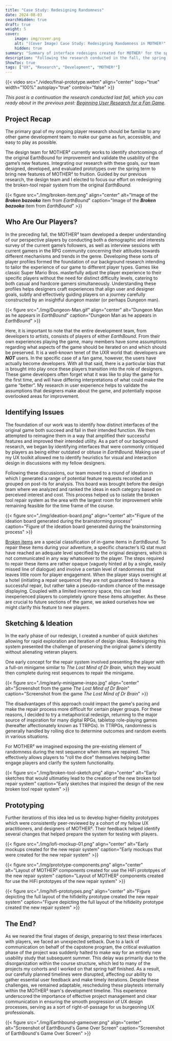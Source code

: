```yaml
---
title: "Case Study: Redesigning Randomness"
date: 2024-08-03
searchHidden: true
draft: true
weight: 5
cover:
    image: img/cover.png
    alt: "(Cover Image) Case Study: Redesigning Randomness in MOTHER²"
    hidden: true
summary: "Summary of interface redesigns created for MOTHER² for the spring term of my user experience capstone. ✏️🎮️"
description: "Following the research conducted in the fall, the spring term was spent redesigning the broken tool repair sequence for MOTHER². This case study explores the user-centered design process used to develop those interfaces. ✏️🎮️"
ShowToc: true
tags: ["UX", "Research", "Development", "MOTHER²"]
---
```


{{< video src="./video/final-prototype.webm" align="center" loop="true" width="100%" autoplay="true" controls="false" >}}

_This post is a continuation the research conducted last fall, which you can ready about in the previous post: [Beginning User Research for a Fan Game](../madux-fall/)._

## Project Recap

The primary goal of my ongoing player research should be familiar to any other game development team: to make our game as fun, accessible, and easy to play as possible.

The design team for MOTHER² currently works to identify shortcomings of the original EarthBound for improvement and validate the usability of the game’s new features. Integrating our research with these goals, our team designed, developed, and evaluated prototypes over the spring term to bring new features of MOTHER² to fruition. Guided by our previous research, the design team and I elected to focus our effort on redesigning the broken-tool repair system from the original _EarthBound_.

{{< figure src="./img/broken-item.png" align="center" alt="Image of the ***Broken bazooka*** item from _EarthBound_" caption="Image of the ***Broken bazooka*** item from _EarthBound_" >}}

## Who Are Our Players?

In the preceding fall, the MOTHER² team developed a deeper understanding of our perspective players by conducting both a demographic and interests survey of the current game’s followers, as well as interview sessions with current gamers in the RPG community concerning their attitudes towards different mechanisms and trends in the genre. Developing these sorts of player profiles formed the foundation of our background research intending to tailor the experience of our game to different player types. Games like classic Super Mario Bros. masterfully adjust the player experience to their specific players without the need for distinct difficulty levels, catering to both casual and hardcore gamers simultaneously. Understanding these profiles helps designers craft experiences that align user and designer goals, subtly and effectively guiding players on a journey carefully constructed by an insightful dungeon master (or perhaps Dungeon man).

{{< figure src="./img/Dungeon-Man.gif" align="center" alt="Dungeon Man as he appears in _EarthBound_" caption="Dungeon Man as he appears in _EarthBound_" >}}

Here, it is important to note that the entire development team, from developers to artists, consists of players of either _EarthBound_. From their own experiences playing the game, many members have some assumptions regarding what aspects of the game should be iterated on and which should be preserved. It is a well-known tenet of the UXR world that: developers are **_NOT_** users. In the specific case of a fan game, however, the users have actually become developers. With all that said, there is a particular bias that is brought into play once these players transition into the role of designers. These game developers often forget what it was like to play the game for the first time, and will have differing interpretations of what could make the game “better”. My research in user experience helps to validate the assumptions that designers make about the game, and potentially expose overlooked areas for improvement.

## Identifying Issues

The foundation of our work was to identify how distinct interfaces of the original game both succeed and fail in their intended function. We then attempted to reimagine them in a way that amplified their successful features and improved their intended utility. As a part of our background research, we began by identifying interfaces that were commonly critiqued by players as being either outdated or obtuse in _EarthBound_. Making use of my UX toolkit allowed me to identify heuristics for visual and interaction design in discussions with my fellow designers.

Following these discussions, our team moved to a round of ideation in which I generated a range of potential feature requests recorded and grouped on post-its for analysis. This board was brought before the design team where we analyzed and ranked the ideas in each category based on perceived interest and cost. This process helped us to isolate the broken tool repair system as the area with the largest room for improvement while remaining feasible for the time frame of the course.

{{< figure src="./img/ideation-board.png" align="center" alt="Figure of the ideation board generated during the brainstorming process" caption="Figure of the ideation board generated during the brainstorming process" >}}

[Broken items](https://wikibound.info/wiki/Broken_items) are a special classification of in-game items in _EarthBound_. To repair these items during your adventure, a specific character’s IQ stat must have reached an adequate level specified by the original designers, which is not communicated in any way whatsoever to the player. The steps required to repair these items are rather opaque (vaguely hinted at by a single, easily missed line of dialogue) and involve a certain level of randomness that leaves little room for player engagement. When the player stays overnight at a hotel (initiating a repair sequence) they are not guaranteed to have a successful repair, but rather take a pseudo-random chance of the message displaying. Coupled with a limited inventory space, this can lead inexperienced players to completely ignore these items altogether. As these are crucial to future sections of the game, we asked ourselves how we might clarify this feature to new players.

## Sketching & Ideation

In the early phase of our redesign, I created a number of quick sketches allowing for rapid exploration and iteration of design ideas. Redesigning this system presented the challenge of preserving the original game's identity without alienating veteran players.

One early concept for the repair system involved presenting the player with a full-on minigame similar to _The Lost Mind of Dr Brain_, which they would then complete during rest sequences to repair the minigame.

{{< figure src="./img/early-minigame-inspo.jpg" align="center" alt="Screenshot from the game _The Lost Mind of Dr Brain_" caption="Screenshot from the game _The Lost Mind of Dr Brain_" >}}

The disadvantages of this approach could impact the game's pacing and make the repair process more difficult for certain player groups. For these reasons, I decided to try a metaphorical redesign, returning to the major source of inspiration for many digital RPGs, tabletop role-playing games (hereafter affectionately known as TTRPGs). In TTRPGs, randomness is generally handled by rolling dice to determine outcomes and random events in various situations.

For MOTHER² we imagined exposing the pre-existing element of randomness during the rest sequence when items are repaired. This effectively allows players to "roll the dice" themselves helping better engage players and clarify the system functionality.

{{< figure src="./img/broken-tool-sketch.png" align="center" alt="Early sketches that would ultimatley lead to the creation of the new broken tool repair system" caption="Early sketches that inspired the design of the new broken tool repair system" >}}

## Prototyping

Further iterations of this idea led us to develop higher-fidelity prototypes which were consistently peer-reviewed by a cohort of my fellow UX practitioners, and designers of MOTHER². Their feedback helped identify several changes that helped prepare the system for testing with players.

{{< figure src="./img/lofi-mockup-01.png" align="center" alt="Early mockups created for the new repair system" caption="Early mockups that were created for the new repair system" >}}

{{< figure src="./img/prototype-components.png" align="center" alt="Layout of MOTHER² components created for use the HiFi prototpyes of the new repair system" caption="Layout of MOTHER² components created for use the HiFi prototpyes of the new repair system" >}}

{{< figure src="./img/hifi-prototypes.png" align="center" alt="Figure depicting the full layout of the hifidelity prototype created the new repair system" caption="Figure depicting the full layout of the hifidelity prototype created the new repair system" >}}

## The End?

As we neared the final stages of design, preparing to test these interfaces with players, we faced an unexpected setback. Due to a lack of communication on behalf of the capstone program, the critical evaluation phase of the project was suddenly halted to make way for an entirely new usability study that subsequent summer. This delay was primarily due to the disorganization within the course structure, which led to many of the projects my cohorts and I worked on that spring half finished. As a result, our carefully planned timelines were disrupted, affecting our ability to gather essential user feedback and make timely iterations. Despite these challenges, we remained adaptable, rescheduling these playtests internally within the MOTHER² team's development timeline. This experience underscored the importance of effective project management and clear communication in ensuring the smooth progression of UX design processes, serving as a sort of right-of-passage for us burgeoning UX professionals.

{{< figure src="./img/Earthbound-gameover.png" align="center" alt="Screenshot of EarthBound's Game Over Screen" caption="Screenshot of EarthBound's Game Over Screen" >}}
